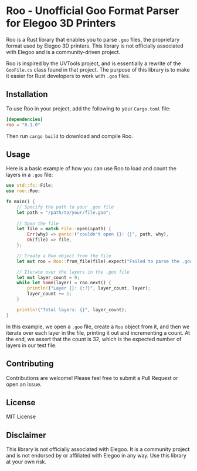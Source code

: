 # Roo - Unofficial Goo Format Parser for Elegoo 3D Printers

Roo is a Rust library that enables you to parse `.goo` files, the proprietary format used by Elegoo 3D printers. This library is not officially associated with Elegoo and is a community-driven project.

Roo is inspired by the UVTools project, and is essentially a rewrite of the `GooFile.cs` class found in that project. The purpose of this library is to make it easier for Rust developers to work with `.goo` files.

## Installation

To use Roo in your project, add the following to your `Cargo.toml` file:

```toml
[dependencies]
roo = "0.1.0"
```

Then run `cargo build` to download and compile Roo.

## Usage

Here is a basic example of how you can use Roo to load and count the layers in a `.goo` file:

```rust
use std::fs::File;
use roo::Roo;

fn main() {
    // Specify the path to your .goo file
    let path = "/path/to/your/file.goo";
    
    // Open the file
    let file = match File::open(&path) {
        Err(why) => panic!("couldn't open {}: {}", path, why),
        Ok(file) => file,
    };

    // Create a Roo object from the file
    let mut roo = Roo::from_file(file).expect("Failed to parse the .goo file");

    // Iterate over the layers in the .goo file
    let mut layer_count = 0;
    while let Some(layer) = roo.next() {
        println!("Layer {}: {:?}", layer_count, layer);
        layer_count += 1;
    }

    println!("Total layers: {}", layer_count);
}

```

In this example, we open a `.goo` file, create a `Roo` object from it, and then we iterate over each layer in the file, printing it out and incrementing a count. At the end, we assert that the count is 32, which is the expected number of layers in our test file.

## Contributing

Contributions are welcome! Please feel free to submit a Pull Request or open an Issue.

## License

MIT License

## Disclaimer

This library is not officially associated with Elegoo. It is a community project and is not endorsed by or affiliated with Elegoo in any way. Use this library at your own risk.